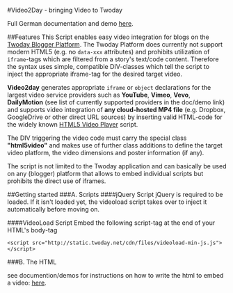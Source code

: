 #Video2Day - bringing Video to Twoday

Full German documentation and demo [here](http://neonwilderness.twoday.net/stories/twoday-tipp-8-videos-anzeigen/).

##Features
This Script enables easy video integration for blogs on the [Twoday Blogger Platform](http://twoday.net). The Twoday Platform does currently not support modern HTML5 (e.g. no ```data-xxx``` attributes) and prohibits utilization of ```iframe```-tags which are filtered from a story's text/code content. Therefore the syntax uses simple, compatible DIV-classes which tell the script to inject the appropriate iframe-tag for the desired target video.

**Video2day** generates appropriate ```iframe``` or ```object``` declarations for the largest video service providers such as **YouTube**, **Vimeo**, **Vevo**, **DailyMotion** (see list of currently supported providers in the doc/demo link) and supports video integration of **any cloud-hosted MP4 file** (e.g. Dropbox, GoogleDrive or other direct URL sources) by inserting valid HTML-code for the widely known [HTML5 Video Player](http://www.videojs.com/) script.

The DIV triggering the video code must carry the special class **"html5video"** and makes use of further class additions to define the target video platform, the video dimensions and poster information (if any).

The script is not limited to the Twoday application and can basically be used on any (blogger) platform that allows to embed individual scripts but prohibits the direct use of iframes.

##Getting started
###A. Scripts
####jQuery Script
jQuery is required to be loaded. If it isn't loaded yet, the videoload script takes over to inject it automatically before moving on.

####VideoLoad Script
Embed the following script-tag at the end of your HTML's body-tag

    <script src="http://static.twoday.net/cdn/files/videoload-min-js.js"></script>

###B. The HTML

see documention/demos for instructions on how to write the html to embed a video: [here](http://neonwilderness.twoday.net/stories/twoday-tipp-8-videos-anzeigen/).
